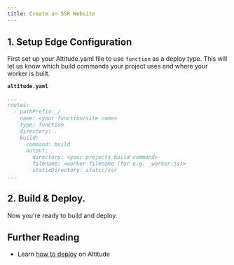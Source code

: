 ```yaml
---
title: Create an SSR Website
---
```


## 1. Setup Edge Configuration

First set up your Altitude.yaml file to use `function` as a deploy type. This will let us know which build commands your project uses and where your worker is built.

**`altitude.yaml`**
```yaml
...
routes:
  - pathPrefix: /
    name: <your function/site name>
    type: function
    directory: .
    build:
      command: build
      output:
        directory: <your projects build command>
        filename: <worker filename (for e.g. _worker.js)>
        staticDirectory: static/ssr
...

```

## 2. Build & Deploy.

Now you're ready to build and deploy.

## Further Reading

- Learn [how to deploy](./create-a-site#deploy) on Altitude
